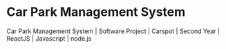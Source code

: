 # Car Park Management System
Car Park Management System | Software Project | Carspot | Second Year | ReactJS | Javascript | node.js
